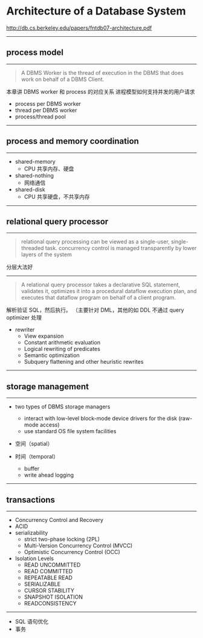 # Architecture of a Database System

http://db.cs.berkeley.edu/papers/fntdb07-architecture.pdf

---

## process model

---

> A DBMS Worker is the thread of execution in the DBMS that
> does work on behalf of a DBMS Client.

本章讲 DBMS worker 和 process 的对应关系
进程模型如何支持并发的用户请求

- process per DBMS worker
- thread per DBMS worker
- process/thread pool

---

## process and memory coordination

---

- shared-memory
    - CPU 共享内存、硬盘
- shared-nothing
    - 网络通信
- shared-disk
    - CPU 共享硬盘，不共享内存

---

## relational query processor

---

> relational query processing can be viewed as a single-user, single-threaded task.
> concurrency control is managed transparently by lower layers of the system

分层大法好

---

> A relational query processor takes a declarative SQL statement, validates it,
> optimizes it into a procedural dataflow execution plan, and executes that
> dataflow program on behalf of a client program.

解析验证 SQL，然后执行。
（主要针对 DML，其他的如 DDL 不通过 query optimizer 处理

- rewriter
    - View expansion
    - Constant arithmetic evaluation
    - Logical rewriting of predicates
    - Semantic optimization
    - Subquery flattening and other heuristic rewrites

---

## storage management

---

- two types of DBMS storage managers
    - interact with low-level block-mode device drivers for the disk (raw-mode access)
    - use standard OS file system facilities

- 空间（spatial）
- 时间（temporal）
    - buffer
    - write ahead logging

---

## transactions

---

- Concurrency Control and Recovery
- ACID
- serializability
    - strict two-phase locking (2PL)
    - Multi-Version Concurrency Control (MVCC)
    - Optimistic Concurrency Control (OCC)
- Isolation Levels
    - READ UNCOMMITTED
    - READ COMMITTED
    - REPEATABLE READ
    - SERIALIZABLE
    - CURSOR STABILITY
    - SNAPSHOT ISOLATION
    - READCONSISTENCY

---

- SQL 语句优化
- 事务
